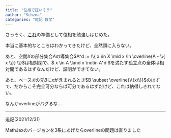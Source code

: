 ```yaml
---
title: "位相で狂いそう"
author: "Schzna"
categories: "雑記 数学"
---
```


さっそく、[これ](/notes/2021/12/30/record.html)の準備として位相を勉強しはじめた。

本当に基本的なところはわかってきたけど、全然頭に入らない。
<!--more-->
あと、空間$X$の部分集合$A$の導集合$A^d := \\{ x \in X \mid x \in \overline{A - \\{ x \\}} \\}$は相対閉で、$ x \in A \land x \notin A^d $を満たす孤立点の全体は相対開であるはずなんだけど、証明ができてない。

あと、ベース$\mathscr{B}$の元$B$に$x$が含まれるとき$B \subset \overline{\\{x\\}}$のはずで、だからこそ完全可分ならば可分であるはずだけど、これは納得しきれてない。

なんかoverlineがバグるな...

---

追記(2021/12/31)

MathJaxのバージョンを3系にあげたらoverlineの問題は直りました